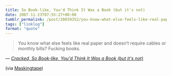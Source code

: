 ```yaml
---
title: So Book-like, You'd Think It Was a Book (but it's not)
date: 2007-11-23T07:55:27+00:00
tumblr_permalink: /post/20039352/you-know-what-else-feels-like-real-paper-and
tags: ["linklog"]
format: "quote"
---
```


> You know what else feels like real paper and doesn’t require cables or monthly bills? Fucking books.

— <cite>[Cracked, _So Book-like, You'd Think It Was a Book (but it's not)_](https://www.cracked.com/blog/so-book-like-youd-think-it-was-a-book-but-its-not/)</cite>

(via [Maskingtape](http://maskingtape.org.uk/))

